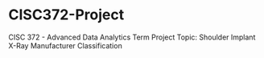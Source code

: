 # CISC372-Project
CISC 372 - Advanced Data Analytics Term Project
Topic: Shoulder Implant X-Ray Manufacturer Classification 
